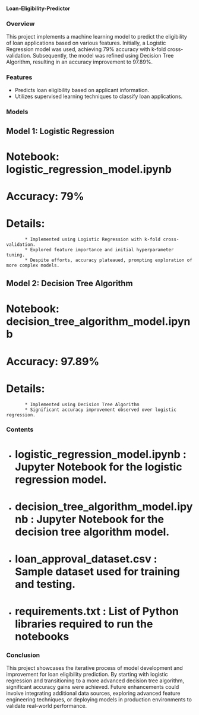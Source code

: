 #### Loan-Eligibility-Predictor

### Overview
This project implements a machine learning model to predict the eligibility of loan applications based on various features. Initially, a Logistic Regression model was used, achieving 79% accuracy with k-fold cross-validation. Subsequently, the model was refined using Decision Tree Algorithm, resulting in an accuracy improvement to 97.89%.


### Features
* Predicts loan eligibility based on applicant information.
* Utilizes supervised learning techniques to classify loan applications.


### Models
## Model 1: Logistic Regression
# Notebook: logistic_regression_model.ipynb
# Accuracy: 79%
# Details: 
           * Implemented using Logistic Regression with k-fold cross-validation.
           * Explored feature importance and initial hyperparameter tuning.
           * Despite efforts, accuracy plateaued, prompting exploration of more complex models.

## Model 2: Decision Tree Algorithm
# Notebook: decision_tree_algorithm_model.ipynb
# Accuracy: 97.89%
# Details: 
           * Implemented using Decision Tree Algorithm
           * Significant accuracy improvement observed over logistic regression.

### Contents
* # logistic_regression_model.ipynb : Jupyter Notebook for the logistic regression model.
* # decision_tree_algorithm_model.ipynb : Jupyter Notebook for the decision tree algorithm model.
* # loan_approval_dataset.csv : Sample dataset used for training and testing.
* # requirements.txt : List of Python libraries required to run the notebooks

### Conclusion
This project showcases the iterative process of model development and improvement for loan eligibility prediction. By starting with logistic regression and transitioning to a more advanced decision tree algorithm, significant accuracy gains were achieved. Future enhancements could involve integrating additional data sources, exploring advanced feature engineering techniques, or deploying models in production environments to validate real-world performance.
